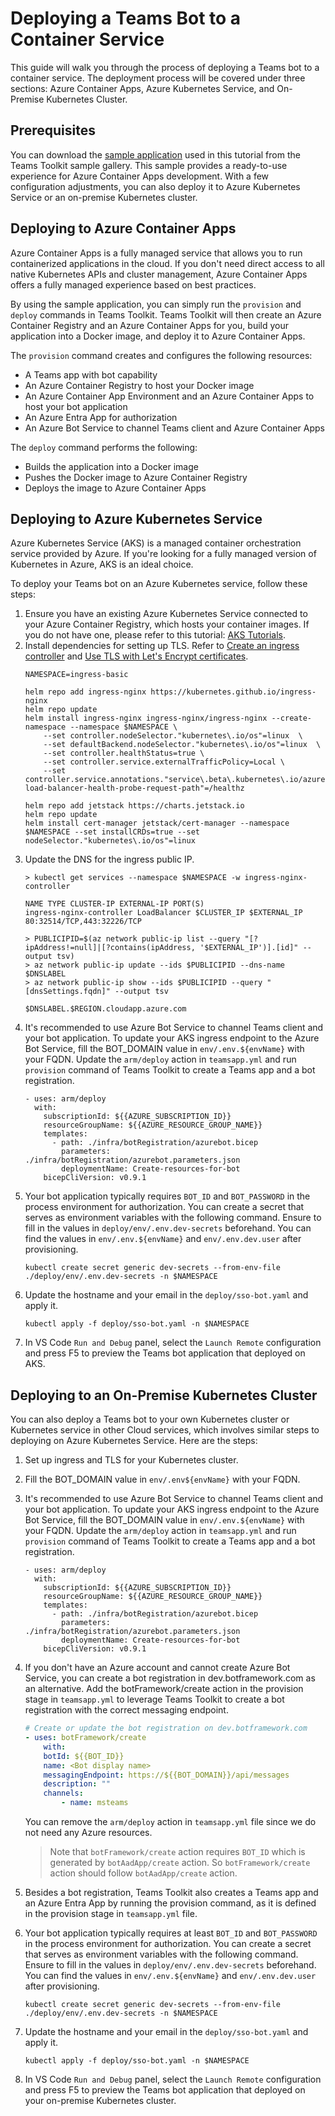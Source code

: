 # Deploying a Teams Bot to a Container Service

This guide will walk you through the process of deploying a Teams bot to a container service. The deployment process will be covered under three sections: Azure Container Apps, Azure Kubernetes Service, and On-Premise Kubernetes Cluster.

## Prerequisites

You can download the [sample application](https://github.com/OfficeDev/TeamsFx-Samples/tree/dev/bot-sso-docker) used in this tutorial from the Teams Toolkit sample gallery. This sample provides a ready-to-use experience for Azure Container Apps development. With a few configuration adjustments, you can also deploy it to Azure Kubernetes Service or an on-premise Kubernetes cluster.

## Deploying to Azure Container Apps

Azure Container Apps is a fully managed service that allows you to run containerized applications in the cloud. If you don't need direct access to all native Kubernetes APIs and cluster management, Azure Container Apps offers a fully managed experience based on best practices.

By using the sample application, you can simply run the `provision` and `deploy` commands in Teams Toolkit. Teams Toolkit will then create an Azure Container Registry and an Azure Container Apps for you, build your application into a Docker image, and deploy it to Azure Container Apps.

The `provision` command creates and configures the following resources:

* A Teams app with bot capability
* An Azure Container Registry to host your Docker image
* An Azure Container App Environment and an Azure Container Apps to host your bot application
* An Azure Entra App for authorization
* An Azure Bot Service to channel Teams client and Azure Container Apps

The `deploy` command performs the following:

* Builds the application into a Docker image
* Pushes the Docker image to Azure Container Registry
* Deploys the image to Azure Container Apps

## Deploying to Azure Kubernetes Service

Azure Kubernetes Service (AKS) is a managed container orchestration service provided by Azure. If you're looking for a fully managed version of Kubernetes in Azure, AKS is an ideal choice. 

To deploy your Teams bot on an Azure Kubernetes service, follow these steps:

1. Ensure you have an existing Azure Kubernetes Service connected to your Azure Container Registry, which hosts your container images. If you do not have one, please refer to this tutorial: [AKS Tutorials](https://learn.microsoft.com/azure/aks/learn/quick-kubernetes-deploy-cli).
1. Install dependencies for setting up TLS. Refer to [Create an ingress controller](https://learn.microsoft.com/azure/aks/ingress-basic?tabs=azure-cli) and [Use TLS with Let's Encrypt certificates](https://learn.microsoft.com/azure/aks/ingress-tls?tabs=azure-cli#use-tls-with-lets-encrypt-certificates).
    ```
    NAMESPACE=ingress-basic

    helm repo add ingress-nginx https://kubernetes.github.io/ingress-nginx
    helm repo update
    helm install ingress-nginx ingress-nginx/ingress-nginx --create-namespace --namespace $NAMESPACE \
        --set controller.nodeSelector."kubernetes\.io/os"=linux  \
        --set defaultBackend.nodeSelector."kubernetes\.io/os"=linux  \
        --set controller.healthStatus=true \
        --set controller.service.externalTrafficPolicy=Local \
        --set controller.service.annotations."service\.beta\.kubernetes\.io/azure-load-balancer-health-probe-request-path"=/healthz 

    helm repo add jetstack https://charts.jetstack.io
    helm repo update
    helm install cert-manager jetstack/cert-manager --namespace $NAMESPACE --set installCRDs=true --set nodeSelector."kubernetes\.io/os"=linux
    ```
1. Update the DNS for the ingress public IP.
    ```
    > kubectl get services --namespace $NAMESPACE -w ingress-nginx-controller

    NAME TYPE CLUSTER-IP EXTERNAL-IP PORT(S)
    ingress-nginx-controller LoadBalancer $CLUSTER_IP $EXTERNAL_IP 80:32514/TCP,443:32226/TCP

    > PUBLICIPID=$(az network public-ip list --query "[?ipAddress!=null]|[?contains(ipAddress, '$EXTERNAL_IP')].[id]" --output tsv)
    > az network public-ip update --ids $PUBLICIPID --dns-name $DNSLABEL
    > az network public-ip show --ids $PUBLICIPID --query "[dnsSettings.fqdn]" --output tsv

    $DNSLABEL.$REGION.cloudapp.azure.com
    ```
1. It's recommended to use Azure Bot Service to channel Teams client and your bot application. To update your AKS ingress endpoint to the Azure Bot Service, fill the BOT_DOMAIN value in `env/.env.${envName}` with your FQDN. Update the `arm/deploy` action in `teamsapp.yml` and run `provision` command of Teams Toolkit to create a Teams app and a bot registration.
    ```
    - uses: arm/deploy 
      with:
        subscriptionId: ${{AZURE_SUBSCRIPTION_ID}} 
        resourceGroupName: ${{AZURE_RESOURCE_GROUP_NAME}} 
        templates:
          - path: ./infra/botRegistration/azurebot.bicep
            parameters: ./infra/botRegistration/azurebot.parameters.json
            deploymentName: Create-resources-for-bot
        bicepCliVersion: v0.9.1
    ```
1. Your bot application typically requires `BOT_ID` and `BOT_PASSWORD` in the process environment for authorization. You can create a secret that serves as environment variables with the following command. Ensure to fill in the values in `deploy/env/.env.dev-secrets` beforehand. You can find the values in `env/.env.${envName}` and `env/.env.dev.user` after provisioning.
    ```
    kubectl create secret generic dev-secrets --from-env-file ./deploy/env/.env.dev-secrets -n $NAMESPACE
    ```
1. Update the hostname and your email in the `deploy/sso-bot.yaml` and apply it.
    ```
    kubectl apply -f deploy/sso-bot.yaml -n $NAMESPACE
    ```
1. In VS Code `Run and Debug` panel, select the `Launch Remote` configuration and press F5 to preview the Teams bot application that deployed on AKS.

## Deploying to an On-Premise Kubernetes Cluster

You can also deploy a Teams bot to your own Kubernetes cluster or Kubernetes service in other Cloud services, which involves similar steps to deploying on Azure Kubernetes Service. Here are the steps:

1. Set up ingress and TLS for your Kubernetes cluster.
1. Fill the BOT_DOMAIN value in `env/.env${envName}` with your FQDN.
1. It's recommended to use Azure Bot Service to channel Teams client and your bot application. To update your AKS ingress endpoint to the Azure Bot Service, fill the BOT_DOMAIN value in `env/.env.${envName}` with your FQDN. Update the `arm/deploy` action in `teamsapp.yml` and run `provision` command of Teams Toolkit to create a Teams app and a bot registration.
    ```
    - uses: arm/deploy 
      with:
        subscriptionId: ${{AZURE_SUBSCRIPTION_ID}} 
        resourceGroupName: ${{AZURE_RESOURCE_GROUP_NAME}} 
        templates:
          - path: ./infra/botRegistration/azurebot.bicep
            parameters: ./infra/botRegistration/azurebot.parameters.json
            deploymentName: Create-resources-for-bot
        bicepCliVersion: v0.9.1
    ```
1. If you don't have an Azure account and cannot create Azure Bot Service, you can create a bot registration in dev.botframework.com as an alternative. Add the botFramework/create action in the provision stage in `teamsapp.yml` to leverage Teams Toolkit to create a bot registration with the correct messaging endpoint.
    ```yaml
    # Create or update the bot registration on dev.botframework.com
    - uses: botFramework/create
        with:
        botId: ${{BOT_ID}}
        name: <Bot display name>
        messagingEndpoint: https://${{BOT_DOMAIN}}/api/messages
        description: ""
        channels:
            - name: msteams
    ```

    You can remove the `arm/deploy` action in `teamsapp.yml` file since we do not need any Azure resources.

    > Note that `botFramework/create` action requires `BOT_ID` which is generated by `botAadApp/create` action. So `botFramework/create` action should follow `botAadApp/create` action.
1. Besides a bot registration, Teams Toolkit also creates a Teams app and an Azure Entra App by running the provision command, as it is defined in the provision stage in `teamsapp.yml` file.
1. Your bot application typically requires at least `BOT_ID` and `BOT_PASSWORD` in the process environment for authorization. You can create a secret that serves as environment variables with the following command. Ensure to fill in the values in `deploy/env/.env.dev-secrets` beforehand. You can find the values in `env/.env.${envName}` and `env/.env.dev.user` after provisioning.
    ```
    kubectl create secret generic dev-secrets --from-env-file ./deploy/env/.env.dev-secrets -n $NAMESPACE
    ```
1. Update the hostname and your email in the `deploy/sso-bot.yaml` and apply it.
    ```
    kubectl apply -f deploy/sso-bot.yaml -n $NAMESPACE
    ```
1. In VS Code `Run and Debug` panel, select the `Launch Remote` configuration and press F5 to preview the Teams bot application that deployed on your on-premise Kubernetes cluster.
